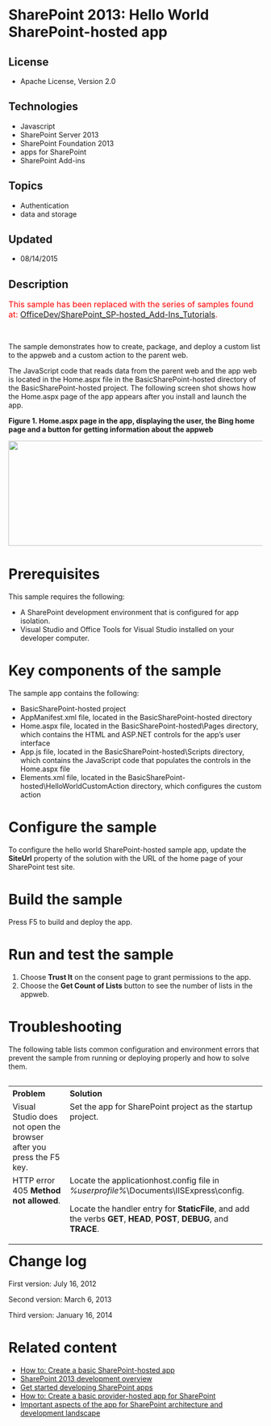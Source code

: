# SharePoint 2013: Hello World SharePoint-hosted app
## License
- Apache License, Version 2.0
## Technologies
- Javascript
- SharePoint Server 2013
- SharePoint Foundation 2013
- apps for SharePoint
- SharePoint Add-ins
## Topics
- Authentication
- data and storage
## Updated
- 08/14/2015
## Description

<p><span style="color:#ff0000; font-size:medium">This sample has been replaced with the series of samples found at:&nbsp;<a href="https://github.com/OfficeDev/SharePoint_SP-hosted_Add-Ins_Tutorials/">OfficeDev/SharePoint_SP-hosted_Add-Ins_Tutorials</a>.</span></p>
<p>&nbsp;</p>
<p><span>The sample demonstrates how to create, package, and deploy a custom list to the appweb and a custom action to the parent web.</span></p>
<p><span>The JavaScript code that reads data from the parent web and the app web is located in the Home.aspx file in the BasicSharePoint-hosted directory of the BasicSharePoint-hosted project. The following screen shot shows how the Home.aspx page of the app
 appears after you install and launch the app.</span></p>
<p><strong><span>Figure 1. Home.aspx page in the app, displaying the user, the Bing home page and a button for getting information about the appweb</span></strong></p>
<p><img id="133148" src="https://i1.code.msdn.s-msft.com/sharepoint/sharepoint-2013-hello-b3ca20f3/image/file/133148/1/fig1.gif" alt="" width="645" height="208"></p>
<h1>Prerequisites</h1>
<p><span>This sample requires the following:</span></p>
<ul>
<li><span>A SharePoint development environment that is configured for app isolation.</span>
</li><li><span>Visual Studio and Office Tools for Visual Studio installed on your developer computer.</span>
</li></ul>
<h1>Key components of the sample</h1>
<p><span>The sample app contains the following:</span></p>
<ul>
<li><span>BasicSharePoint-hosted project</span> </li><li><span>AppManifest.xml file, located in the BasicSharePoint-hosted directory</span>
</li><li><span>Home.aspx file, located in the BasicSharePoint-hosted\Pages directory, which contains the HTML and ASP.NET controls for the app&rsquo;s user interface</span>
</li><li><span>App.js file, located in the BasicSharePoint-hosted\Scripts directory, which contains the JavaScript code that populates the controls in the Home.aspx file</span>
</li><li><span>Elements.xml file, located in the BasicSharePoint-hosted\HelloWorldCustomAction directory, which configures the custom action</span>
</li></ul>
<h1>Configure the sample</h1>
<p><span>To configure the hello world SharePoint-hosted sample app, update the <strong>
SiteUrl</strong> property of the solution with the URL of the home page of your SharePoint test site.</span></p>
<h1>Build the sample</h1>
<p><span>Press F5 to build and deploy the app.</span></p>
<h1>Run and test the sample</h1>
<ol>
<li><span>Choose <strong>Trust It</strong> on the consent page to grant permissions to the app.</span>
</li><li><span>Choose the <strong>Get Count of Lists</strong> button to see the number of lists in the appweb.</span>
</li></ol>
<h1>Troubleshooting</h1>
<p><span>The following table lists common configuration and environment errors that prevent the sample from running or deploying properly and how to solve them.</span></p>
<table border="0" cellspacing="5" cellpadding="5" frame="void" align="left">
<tbody>
<tr>
<th align="left" scope="col"><strong><span>Problem </span></strong></th>
<th align="left" scope="col"><strong><span>Solution</span></strong></th>
</tr>
<tr valign="top">
<td><span>Visual Studio does not open the browser after you press the F5 key.</span></td>
<td><span>Set the app for SharePoint project as the startup project.</span></td>
</tr>
<tr valign="top">
<td><span>HTTP error 405 <strong>Method not allowed</strong>.</span></td>
<td><span>Locate the applicationhost.config file in <em>%userprofile%</em>\Documents\IISExpress\config.</span>
<p><span>Locate the handler entry for <strong>StaticFile</strong>, and add the verbs
<strong>GET</strong>, <strong>HEAD</strong>, <strong>POST</strong>, <strong>DEBUG</strong>, and
<strong>TRACE</strong>.</span></p>
</td>
</tr>
</tbody>
</table>
<h1><br>
<br>
<br>
</h1>
<h1>Change log</h1>
<p><span>First version: July 16, 2012</span></p>
<p><span>Second version: March 6, 2013</span></p>
<p><span>Third version: January 16, 2014</span></p>
<h1>Related content</h1>
<ul>
<li><span><a title="http://msdn.microsoft.com/library/1b992485-6efe-4ea4-a18c-221689b0b66f.aspx" href="http://msdn.microsoft.com/library/1b992485-6efe-4ea4-a18c-221689b0b66f.aspx">How to: Create a basic SharePoint-hosted app</a></span>
</li><li><span><a title="http://msdn.microsoft.com/library/f86e2695-4d7a-4fc5-bc23-689de96c4b06.aspx" href="http://msdn.microsoft.com/library/f86e2695-4d7a-4fc5-bc23-689de96c4b06.aspx">SharePoint 2013 development overview</a></span>
</li><li><span><a title="http://msdn.microsoft.com/library/d07e0a13-1e74-4128-857a-513dedbfef33.aspx" href="http://msdn.microsoft.com/library/d07e0a13-1e74-4128-857a-513dedbfef33.aspx">Get started developing SharePoint apps</a></span>
</li><li><span><a title="http://msdn.microsoft.com/library/3038dd73-41ee-436f-8c78-ef8e6869bf7b.aspx" href="http://msdn.microsoft.com/library/3038dd73-41ee-436f-8c78-ef8e6869bf7b.aspx">How to: Create a basic provider-hosted app for SharePoint</a></span>
</li><li><span><a title="http://msdn.microsoft.com/library/ae96572b-8f06-4fd3-854f-fc312f7f2d88.aspx" href="http://msdn.microsoft.com/library/ae96572b-8f06-4fd3-854f-fc312f7f2d88.aspx">Important aspects of the app for SharePoint architecture and development landscape</a></span>
</li></ul>
